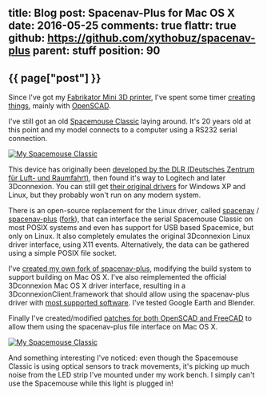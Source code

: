 title: Blog
post: Spacenav-Plus for Mac OS X
date: 2016-05-25
comments: true
flattr: true
github: https://github.com/xythobuz/spacenav-plus
parent: stuff
position: 90
---

## {{ page["post"] }}
<!--%
from datetime import datetime
date = datetime.strptime(page["date"], "%Y-%m-%d").strftime("%B %d, %Y")
print "*Posted at %s.*" % date
%-->

Since I've got my [Fabrikator Mini 3D printer](http://solid-snake.local/2016_03_24_marlin_fabrikator_mini.html), I've spent some timer [creating things](http://www.thingiverse.com/xythobuz/designs), mainly with [OpenSCAD](http://www.openscad.org).

I've still got an old [Spacemouse Classic](http://spacemice.org/index.php?title=Spacemouse_Classic) laying around. It's 20 years old at this point and my model connects to a computer using a RS232 serial connection.

<div class="lightgallery">
    <a href="img/spacemouse.jpg">
        <img src="img/spacemouse_small.jpg" alt="My Spacemouse Classic">
    </a>
</div>

This device has originally been [developed by the DLR (Deutsches Zentrum für Luft- und Raumfahrt)](http://www.dlr.de/rmc/rm/en/desktopdefault.aspx/tabid-9467/16255_read-8998/), then found it's way to Logitech and later 3Dconnexion. You can still get [their original drivers](http://www.3dconnexion.de/service/legacy-driver.html) for Windows XP and Linux, but they probably won't run on any modern system.

There is an open-source replacement for the Linux driver, called [spacenav](http://spacenav.sourceforge.net) / [spacenav-plus](https://github.com/BenBergman/spacenav-plus) ([fork](https://github.com/Tehrasha/spacenav-plus)), that can interface the serial Spacemouse Classic on most POSIX systems and even has support for USB based Spacemice, but only on Linux. It also completely emulates the original 3Dconnexion Linux driver interface, using X11 events. Alternatively, the data can be gathered using a simple POSIX file socket.

I've [created my own fork of spacenav-plus](https://github.com/xythobuz/spacenav-plus), modifying the build system to support building on Mac OS X. I've also reimplemented the official 3Dconnexion Mac OS X driver interface, resulting in a 3DconnexionClient.framework that should allow using the spacenav-plus driver with [most supported software](http://www.3dconnexion.de/supported-software/software0.html). I've tested Google Earth and Blender.

Finally I've created/modified [patches for both OpenSCAD and FreeCAD](https://github.com/xythobuz/spacenav-plus#using-it-in-other-programs) to allow them using the spacenav-plus file interface on Mac OS X.

<div class="lightgallery">
    <a href="img/spacemouse_ledstrip.jpg">
        <img src="img/spacemouse_ledstrip_small.jpg" alt="My Spacemouse Classic">
    </a>
</div>

And something interesting I've noticed: even though the Spacemouse Classic is using optical sensors to track movements, it's picking up much noise from the LED strip I've mounted under my work bench. I simply can't use the Spacemouse while this light is plugged in!

